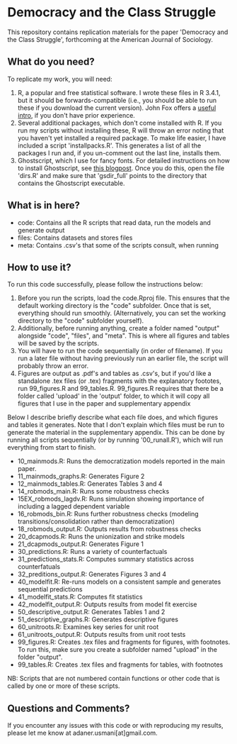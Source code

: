 # Democracy and the Class Struggle

This repository contains replication materials for the paper 'Democracy and the Class Struggle', forthcoming at the American Journal of Sociology. 

## What do you need? 

To replicate my work, you will need: 

1. R, a popular and free statistical software. I wrote these files in R 3.4.1, but it should be forwards-compatible (i.e., you should be able to run these if you download the current version). John Fox offers a [useful intro](https://socialsciences.mcmaster.ca/jfox/Courses/soc740/R-install-instructions.html), if you don't have prior experience. 
2. Several additional packages, which don't come installed with R. If you run my scripts without installing these, R will throw an error noting that you haven't yet installed a required package. To make life easier, I have included a script 'installpacks.R'. This generates a list of all the packages I run and, if you un-comment out the last line, installs them. 
3. Ghostscript, which I use for fancy fonts. For detailed instructions on how to install Ghostscript, see [this blogpost](http://blog.revolutionanalytics.com/2012/09/how-to-use-your-favorite-fonts-in-r-charts.html). Once you do this, open the file 'dirs.R' and make sure that 'gsdir_full' points to the directory that contains the Ghostscript executable. 

## What is in here?

+ code: Contains all the R scripts that read data, run the models and generate output
+ files: Contains datasets and stores files
+ meta: Contains .csv's that some of the scripts consult, when running

## How to use it? 

To run this code successfully, please follow the instructions below:

1. Before you run the scripts, load the code.Rproj file. This ensures that the default working directory is the "code" subfolder. Once that is set, everything should run smoothly. (Alternatively, you can set the working directory to the "code" subfolder yourself). 
2. Additionally, before running anything, create a folder named "output" alongside "code", "files", and "meta". This is where all figures and tables will be saved by the scripts. 
3. You will have to run the code sequentially (in order of filename). If you run a later file without having previously run an earlier file, the script will probably throw an error.  
4.  Figures are output as .pdf's and tables as .csv's, but if you'd like a standalone .tex files (or .tex) fragments with the explanatory foototes, run 99_figures.R and 99_tables.R. 99_figures.R requires that there be a folder called 'upload' in the 'output' folder, to which it will copy all figures that I use in the paper and supplementary appendix

Below I describe briefly describe what each file does, and which figures and tables it generates. Note that I don't explain which files must be run to generate the material in the supplementary appendix. This can be done by running all scripts sequentially (or by running '00_runall.R'), which will run everything from start to finish. 

+ 10_mainmods.R: Runs the democratization models reported in the main paper. 
+ 11_mainmods_graphs.R: Generates Figure 2 
+ 12_mainmods_tables.R: Generates Tables 3 and 4
+ 14_robmods_main.R: Runs some robustness checks
+ 15EX_robmods_lagdv.R: Runs simulation showing importance of including a lagged dependent variable
+ 16_robmods_bin.R: Runs further robustness checks (modeling transitions/consolidation rather than democratization)
+ 18_robmods_output.R: Outputs results from robustness checks
+ 20_dcapmods.R: Runs the unionization and strike models
+ 21_dcapmods_output.R: Generates Figure 1
+ 30_predictions.R: Runs a variety of counterfactuals 
+ 31_predictions_stats.R: Computes summary statistics across counterfatuals
+ 32_preditions_output.R: Generates Figures 3 and 4
+ 40_modelfit.R: Re-runs models on a consistent sample and generates sequential predictions
+ 41_modelfit_stats.R: Computes fit statistics 
+ 42_modelfit_output.R: Outputs results from model fit exercise
+ 50_descriptive_output.R: Generates Tables 1 and 2
+ 51_descriptive_graphs.R: Generates descriptive figures
+ 60_unitroots.R: Examines key series for unit root
+ 61_unitroots_output.R: Outputs results from unit root tests
+ 99_figures.R: Creates .tex files and fragments for figures, with footnotes. To run this, make sure you create a subfolder named "upload" in the folder "output".
+ 99_tables.R: Creates .tex files and fragments for tables, with footnotes

NB: Scripts that are not numbered contain functions or other code that is called by one or more of these scripts.

## Questions and Comments? 

If you encounter any issues with this code or with reproducing my results, please let me know at adaner.usmani[at]gmail.com. 

